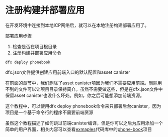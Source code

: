 # 注册构建并部署应用

在开发环境中连接到本地ICP网络后，就可以在本地注册构建部署应用了。

部署应用步骤

1. 检查是否在项目根目录
2. 注册构建并部署应用命令

```text
dfx deploy phonebook
```

dfx.json文件提供创建应用前端入口的默认配置和asset canister

在前面的章节中，我们删除了asset canister项因为我们不需要应用前端。删除用不到的文件可以让项目目录保持简介。虽然不需要做这些，但是在dfx.json文件中保留asset canister也没什么坏处。例如，你之后可能想添加前端资源。

这个教程中，可以使用dfx deploy phonebook命令来只部署后台canister，因为项目是一个基于命令行的程序不需要前端资源

虽然这个教程描述了如何跳过前端canister编译，但是你可以之后为应用添加一个简单的用户界面，相关内容可以查看[exmaples](https://github.com/dfinity/examples)代码库中的[phone-book](https://github.com/dfinity/examples/tree/master/motoko/phone-book)项目

